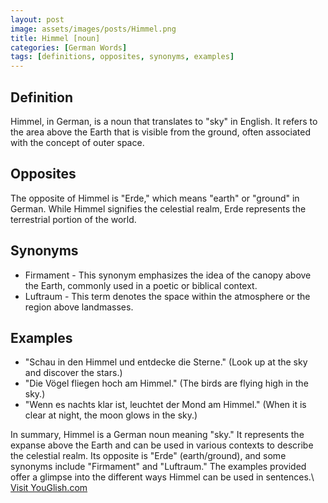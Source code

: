 ```yaml
---
layout: post
image: assets/images/posts/Himmel.png
title: Himmel [noun]
categories: [German Words]
tags: [definitions, opposites, synonyms, examples]
---
```


## Definition

Himmel, in German, is a noun that translates to "sky" in English. It refers to the area above the Earth that is visible from the ground, often associated with the concept of outer space.

## Opposites

The opposite of Himmel is "Erde," which means "earth" or "ground" in German. While Himmel signifies the celestial realm, Erde represents the terrestrial portion of the world.

## Synonyms

- Firmament - This synonym emphasizes the idea of the canopy above the Earth, commonly used in a poetic or biblical context.
- Luftraum - This term denotes the space within the atmosphere or the region above landmasses.

## Examples

- "Schau in den Himmel und entdecke die Sterne." (Look up at the sky and discover the stars.)
- "Die Vögel fliegen hoch am Himmel." (The birds are flying high in the sky.)
- "Wenn es nachts klar ist, leuchtet der Mond am Himmel." (When it is clear at night, the moon glows in the sky.)

In summary, Himmel is a German noun meaning "sky." It represents the expanse above the Earth and can be used in various contexts to describe the celestial realm. Its opposite is "Erde" (earth/ground), and some synonyms include "Firmament" and "Luftraum." The examples provided offer a glimpse into the different ways Himmel can be used in sentences.\ <a id="yg-widget-0" class="youglish-widget" data-query="Himmel" data-lang="german" data-components="8412" data-auto-start="0" data-bkg-color="theme_light" data-title="How%20to%20pronounce%20Himmel%20in%20German"  rel="nofollow" href="https://youglish.com">Visit YouGlish.com</a><script async src="https://youglish.com/public/emb/widget.js" charset="utf-8"></script>
